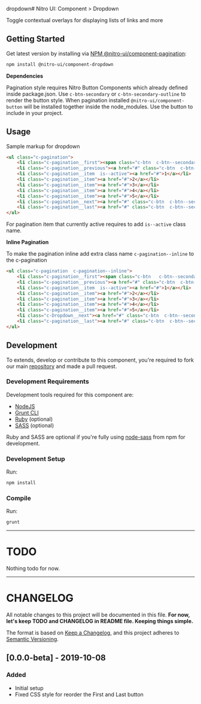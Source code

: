 dropdown# Nitro UI: Component > Dropdown

Toggle contextual overlays for displaying lists of links and more

## Getting Started

Get latest version by installing via [NPM @nitro-ui/component-pagination](https://www.npmjs.com/package/@nitro-ui/component-dropdown):

```sh
npm install @nitro-ui/component-dropdown
```
**Dependencies**

Pagination style requires Nitro Button Components which already defined inside package.json. Use `c-btn-secondary` or `c-btn-secondary-outline` to render the button style. When pagination installed `@nitro-ui/component-button` will be installed together inside the node_modules. Use the button to include in your project.


## Usage

Sample markup for dropdown

```html
<ul class="c-pagination">
    <li class="c-pagination__first"><span class="c-btn  c-btn--secondary-outline  is--disabled">First</span></li>
    <li class="c-pagination__previous"><a href="#" class="c-btn  c-btn--secondary-outline">Prev</a></li>
    <li class="c-pagination__item  is--active"><a href="#">1</a></li>
    <li class="c-pagination__item"><a href="#">2</a></li>
    <li class="c-pagination__item"><a href="#">3</a></li>
    <li class="c-pagination__item"><a href="#">4</a></li>
    <li class="c-pagination__item"><a href="#">5</a></li>
    <li class="c-pagination__next"><a href="#" class="c-btn  c-btn--secondary-outline">Next</a></li>
    <li class="c-pagination__last"><a href="#" class="c-btn  c-btn--secondary-outline">Last</a></li>
</ul>

```

For pagination item that currently active requires to add `is--active` class name.

**Inline Pagination**

To make the pagination inline add extra class name `c-pagination--inline` to the c-pagination

```html
<ul class="c-pagination  c-pagination--inline">
    <li class="c-pagination__first"><span class="c-btn   c-btn--secondary-outline  is--disabled">First</span></li>
    <li class="c-pagination__previous"><a href="#" class="c-btn  c-btn--secondary-outline">Prev</a></li>
    <li class="c-pagination__item  is--active"><a href="#">1</a></li>
    <li class="c-pagination__item"><a href="#">2</a></li>
    <li class="c-pagination__item"><a href="#">3</a></li>
    <li class="c-pagination__item"><a href="#">4</a></li>
    <li class="c-pagination__item"><a href="#">5</a></li>
    <li class="c-Dropdown__next"><a href="#" class="c-btn  c-btn--secondary-outline">Next</a></li>
    <li class="c-pagination__last"><a href="#" class="c-btn  c-btn--secondary-outline">Last</a></li>
</ul>
```



## Development

To extends, develop or contribute to this component, you're required to fork our main [repository](https://github.com/icarasia-engineering/nitro-ui) and made a pull request.

### Development Requirements

Development tools required for this component are:

- [NodeJS](https://nodejs.org/en/)
- [Grunt CLI](https://gruntjs.com)
- [Ruby](https://www.ruby-lang.org/en/) (optional)
- [SASS](https://sass-lang.com) (optional)

Ruby and SASS are optional if you're fully using [node-sass](https://github.com/sass/node-sass) from npm for development.

### Development Setup

Run:

```sh
npm install
```

### Compile

Run:

```sh
grunt
```
---

# TODO

Nothing todo for now.

---

# CHANGELOG

All notable changes to this project will be documented in this file. **For now, let's keep TODO and CHANGELOG in README file. Keeping things simple.**

The format is based on [Keep a Changelog](https://keepachangelog.com/en/1.0.0/),
and this project adheres to [Semantic Versioning](https://semver.org/spec/v2.0.0.html).

## [0.0.0-beta] - 2019-10-08
### Added
- Initial setup
- Fixed CSS style for reorder the First and Last button
